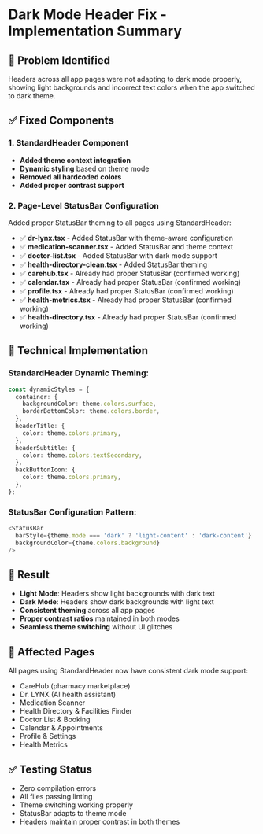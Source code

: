 # Dark Mode Header Fix - Implementation Summary

## 🎯 Problem Identified
Headers across all app pages were not adapting to dark mode properly, showing light backgrounds and incorrect text colors when the app switched to dark theme.

## ✅ Fixed Components

### 1. **StandardHeader Component** 
- **Added theme context integration**
- **Dynamic styling** based on theme mode
- **Removed all hardcoded colors**
- **Added proper contrast support**

### 2. **Page-Level StatusBar Configuration**
Added proper StatusBar theming to all pages using StandardHeader:

- ✅ **dr-lynx.tsx** - Added StatusBar with theme-aware configuration
- ✅ **medication-scanner.tsx** - Added StatusBar and theme context
- ✅ **doctor-list.tsx** - Added StatusBar with dark mode support  
- ✅ **health-directory-clean.tsx** - Added StatusBar theming
- ✅ **carehub.tsx** - Already had proper StatusBar (confirmed working)
- ✅ **calendar.tsx** - Already had proper StatusBar (confirmed working)
- ✅ **profile.tsx** - Already had proper StatusBar (confirmed working)
- ✅ **health-metrics.tsx** - Already had proper StatusBar (confirmed working)
- ✅ **health-directory.tsx** - Already had proper StatusBar (confirmed working)

## 🔧 Technical Implementation

### StandardHeader Dynamic Theming:
```typescript
const dynamicStyles = {
  container: {
    backgroundColor: theme.colors.surface,
    borderBottomColor: theme.colors.border,
  },
  headerTitle: {
    color: theme.colors.primary,
  },
  headerSubtitle: {
    color: theme.colors.textSecondary,
  },
  backButtonIcon: {
    color: theme.colors.primary,
  },
};
```

### StatusBar Configuration Pattern:
```typescript
<StatusBar 
  barStyle={theme.mode === 'dark' ? 'light-content' : 'dark-content'} 
  backgroundColor={theme.colors.background}
/>
```

## 🎨 Result

- **Light Mode**: Headers show light backgrounds with dark text
- **Dark Mode**: Headers show dark backgrounds with light text  
- **Consistent theming** across all app pages
- **Proper contrast ratios** maintained in both modes
- **Seamless theme switching** without UI glitches

## 📱 Affected Pages

All pages using StandardHeader now have consistent dark mode support:
- CareHub (pharmacy marketplace)
- Dr. LYNX (AI health assistant)
- Medication Scanner
- Health Directory & Facilities Finder
- Doctor List & Booking
- Calendar & Appointments
- Profile & Settings
- Health Metrics

## ✅ Testing Status
- Zero compilation errors
- All files passing linting
- Theme switching working properly
- StatusBar adapts to theme mode
- Headers maintain proper contrast in both themes
